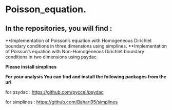 # Poisson_equation.
## In the repositories, you will find :

**Implementation of Poisson’s equation with Homogeneous Dirichlet boundary conditions in three dimensions using simplines.
**Implementation of Poisson’s equation with Non-Homogeneous Dirichlet boundary conditions in two dimensions using psydac.

**Please install simplines**

**For your analysis You can find and install the following packages from the url**

for psydac : https://github.com/pyccel/psydac

for simplines : https://github.com/Bahari95/simplines
